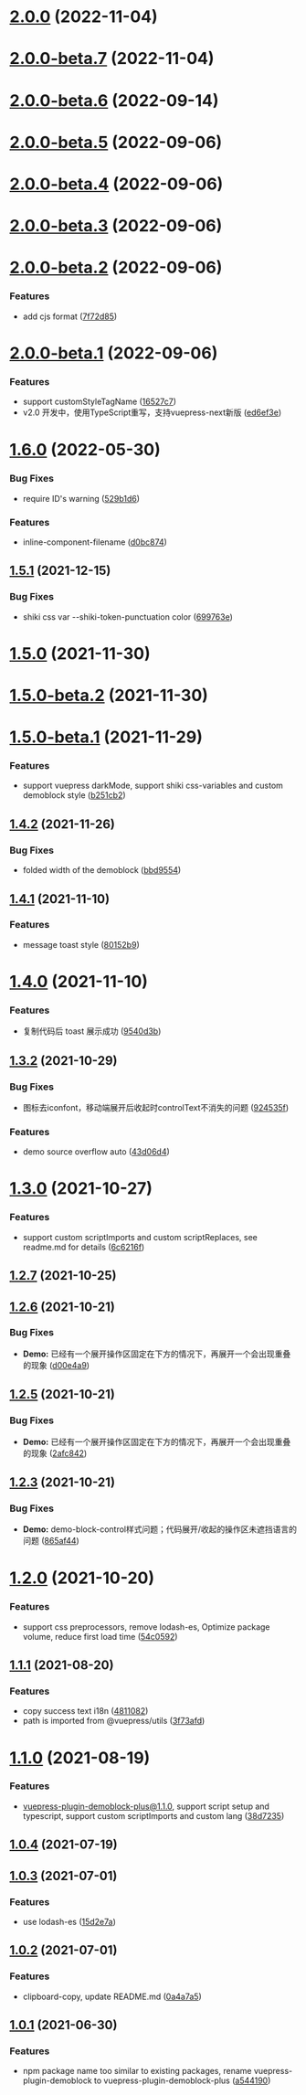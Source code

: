 # [2.0.0](https://github.com/xinlei3166/vuepress-plugin-demoblock-plus/compare/v2.0.0-beta.7...v2.0.0) (2022-11-04)



# [2.0.0-beta.7](https://github.com/xinlei3166/vuepress-plugin-demoblock-plus/compare/v2.0.0-beta.6...v2.0.0-beta.7) (2022-11-04)



# [2.0.0-beta.6](https://github.com/xinlei3166/vuepress-plugin-demoblock-plus/compare/v2.0.0-beta.5...v2.0.0-beta.6) (2022-09-14)



# [2.0.0-beta.5](https://github.com/xinlei3166/vuepress-plugin-demoblock-plus/compare/v2.0.0-beta.4...v2.0.0-beta.5) (2022-09-06)



# [2.0.0-beta.4](https://github.com/xinlei3166/vuepress-plugin-demoblock-plus/compare/v2.0.0-beta.3...v2.0.0-beta.4) (2022-09-06)



# [2.0.0-beta.3](https://github.com/xinlei3166/vuepress-plugin-demoblock-plus/compare/v2.0.0-beta.2...v2.0.0-beta.3) (2022-09-06)



# [2.0.0-beta.2](https://github.com/xinlei3166/vuepress-plugin-demoblock-plus/compare/v2.0.0-beta.1...v2.0.0-beta.2) (2022-09-06)


### Features

* add cjs format ([7f72d85](https://github.com/xinlei3166/vuepress-plugin-demoblock-plus/commit/7f72d85dacd995a59ad2d4f0af90be932c2e2f98))



# [2.0.0-beta.1](https://github.com/xinlei3166/vuepress-plugin-demoblock-plus/compare/v1.6.0...v2.0.0-beta.1) (2022-09-06)


### Features

* support customStyleTagName ([16527c7](https://github.com/xinlei3166/vuepress-plugin-demoblock-plus/commit/16527c797963ca44a21ba6ef4493485936e0f558))
* v2.0 开发中，使用TypeScript重写，支持vuepress-next新版 ([ed6ef3e](https://github.com/xinlei3166/vuepress-plugin-demoblock-plus/commit/ed6ef3e756974aff3f3ba52dcaf3d6605fcf317d))



# [1.6.0](https://github.com/xinlei3166/vuepress-plugin-demoblock-plus/compare/v1.5.1...v1.6.0) (2022-05-30)


### Bug Fixes

* require ID's warning ([529b1d6](https://github.com/xinlei3166/vuepress-plugin-demoblock-plus/commit/529b1d639c88051164cce4f4a2da7ba110218b12))


### Features

* inline-component-filename ([d0bc874](https://github.com/xinlei3166/vuepress-plugin-demoblock-plus/commit/d0bc874879014a6f52858c22b271cd4dc05a9f9f))



## [1.5.1](https://github.com/xinlei3166/vuepress-plugin-demoblock-plus/compare/v1.5.0...v1.5.1) (2021-12-15)


### Bug Fixes

* shiki css var --shiki-token-punctuation color ([699763e](https://github.com/xinlei3166/vuepress-plugin-demoblock-plus/commit/699763e6912b363b943b9deff8eb764071633fd2))



# [1.5.0](https://github.com/xinlei3166/vuepress-plugin-demoblock-plus/compare/v1.5.0-beta.2...v1.5.0) (2021-11-30)



# [1.5.0-beta.2](https://github.com/xinlei3166/vuepress-plugin-demoblock-plus/compare/v1.5.0-beta.1...v1.5.0-beta.2) (2021-11-30)



# [1.5.0-beta.1](https://github.com/xinlei3166/vuepress-plugin-demoblock-plus/compare/v1.4.2...v1.5.0-beta.1) (2021-11-29)


### Features

* support vuepress darkMode, support shiki css-variables and custom demoblock style ([b251cb2](https://github.com/xinlei3166/vuepress-plugin-demoblock-plus/commit/b251cb2d29ee8c4211e3ed244779f001b7956917))



## [1.4.2](https://github.com/xinlei3166/vuepress-plugin-demoblock-plus/compare/v1.4.1...v1.4.2) (2021-11-26)


### Bug Fixes

* folded width of the demoblock ([bbd9554](https://github.com/xinlei3166/vuepress-plugin-demoblock-plus/commit/bbd9554080409295ee0745d650948ce9dc06dd84))



## [1.4.1](https://github.com/xinlei3166/vuepress-plugin-demoblock-plus/compare/v1.4.0...v1.4.1) (2021-11-10)


### Features

* message toast style ([80152b9](https://github.com/xinlei3166/vuepress-plugin-demoblock-plus/commit/80152b92852bab5ecef9d22174324dc486584cd5))



# [1.4.0](https://github.com/xinlei3166/vuepress-plugin-demoblock-plus/compare/v1.3.2...v1.4.0) (2021-11-10)


### Features

* 复制代码后 toast 展示成功 ([9540d3b](https://github.com/xinlei3166/vuepress-plugin-demoblock-plus/commit/9540d3bb5d8b160e3b119f9d3f5faaefd5892eb5))



## [1.3.2](https://github.com/xinlei3166/vuepress-plugin-demoblock-plus/compare/v1.3.0...v1.3.2) (2021-10-29)


### Bug Fixes

* 图标去iconfont，移动端展开后收起时controlText不消失的问题 ([924535f](https://github.com/xinlei3166/vuepress-plugin-demoblock-plus/commit/924535fb9540a8e3a23026107c32ab5267e34bde))


### Features

* demo source overflow auto ([43d06d4](https://github.com/xinlei3166/vuepress-plugin-demoblock-plus/commit/43d06d4c088f141fca1c7991cb3ad90017ba4575))



# [1.3.0](https://github.com/xinlei3166/vuepress-plugin-demoblock-plus/compare/v1.2.7...v1.3.0) (2021-10-27)


### Features

* support custom scriptImports and custom scriptReplaces, see readme.md for details ([6c6216f](https://github.com/xinlei3166/vuepress-plugin-demoblock-plus/commit/6c6216fb71768262c239139c5c39e284a5adfdc3))



## [1.2.7](https://github.com/xinlei3166/vuepress-plugin-demoblock-plus/compare/v1.2.6...v1.2.7) (2021-10-25)



## [1.2.6](https://github.com/xinlei3166/vuepress-plugin-demoblock-plus/compare/v1.2.5...v1.2.6) (2021-10-21)


### Bug Fixes

* **Demo:** 已经有一个展开操作区固定在下方的情况下，再展开一个会出现重叠的现象 ([d00e4a9](https://github.com/xinlei3166/vuepress-plugin-demoblock-plus/commit/d00e4a95094ecde0a0570ed0dfab9b8f09e5713c))



## [1.2.5](https://github.com/xinlei3166/vuepress-plugin-demoblock-plus/compare/v1.2.3...v1.2.5) (2021-10-21)


### Bug Fixes

* **Demo:** 已经有一个展开操作区固定在下方的情况下，再展开一个会出现重叠的现象 ([2afc842](https://github.com/xinlei3166/vuepress-plugin-demoblock-plus/commit/2afc842aa4b19f0e4629e9a64e67146203c93847))



## [1.2.3](https://github.com/xinlei3166/vuepress-plugin-demoblock-plus/compare/v1.2.0...v1.2.3) (2021-10-21)


### Bug Fixes

* **Demo:** demo-block-control样式问题；代码展开/收起的操作区未遮挡语言的问题 ([865af44](https://github.com/xinlei3166/vuepress-plugin-demoblock-plus/commit/865af44fd49fd37de470b4a9dba11438bc73515f))



# [1.2.0](https://github.com/xinlei3166/vuepress-plugin-demoblock-plus/compare/v1.1.1...v1.2.0) (2021-10-20)


### Features

* support css preprocessors, remove lodash-es, Optimize package volume, reduce first load time ([54c0592](https://github.com/xinlei3166/vuepress-plugin-demoblock-plus/commit/54c059222b2993f199aa883101e700de3b61cace))



## [1.1.1](https://github.com/xinlei3166/vuepress-plugin-demoblock-plus/compare/v1.1.0...v1.1.1) (2021-08-20)


### Features

* copy success text i18n ([4811082](https://github.com/xinlei3166/vuepress-plugin-demoblock-plus/commit/4811082a70031ac1154e86be89babdb439378171))
* path is imported from @vuepress/utils ([3f73afd](https://github.com/xinlei3166/vuepress-plugin-demoblock-plus/commit/3f73afdd67ee795352e003784486657dd86e45fb))



# [1.1.0](https://github.com/xinlei3166/vuepress-plugin-demoblock-plus/compare/v1.0.4...v1.1.0) (2021-08-19)


### Features

* vuepress-plugin-demoblock-plus@1.1.0, support script setup and typescript, support custom scriptImports and custom lang ([38d7235](https://github.com/xinlei3166/vuepress-plugin-demoblock-plus/commit/38d7235f810f91e7c8df08cb37738f3b04070bba))



## [1.0.4](https://github.com/xinlei3166/vuepress-plugin-demoblock-plus/compare/v1.0.3...v1.0.4) (2021-07-19)



## [1.0.3](https://github.com/xinlei3166/vuepress-plugin-demoblock-plus/compare/v1.0.2...v1.0.3) (2021-07-01)


### Features

* use lodash-es ([15d2e7a](https://github.com/xinlei3166/vuepress-plugin-demoblock-plus/commit/15d2e7a18705f28727e480dbbc56818903c6a13a))



## [1.0.2](https://github.com/xinlei3166/vuepress-plugin-demoblock-plus/compare/v1.0.1...v1.0.2) (2021-07-01)


### Features

* clipboard-copy, update README.md ([0a4a7a5](https://github.com/xinlei3166/vuepress-plugin-demoblock-plus/commit/0a4a7a59c016f8016b2410c75fa60aef05e3abb8))



## [1.0.1](https://github.com/xinlei3166/vuepress-plugin-demoblock-plus/compare/a5441902890258207b3ba3f10b6533e19c7d38c3...v1.0.1) (2021-06-30)


### Features

* npm package name too similar to existing packages, rename vuepress-plugin-demoblock to vuepress-plugin-demoblock-plus ([a544190](https://github.com/xinlei3166/vuepress-plugin-demoblock-plus/commit/a5441902890258207b3ba3f10b6533e19c7d38c3))



